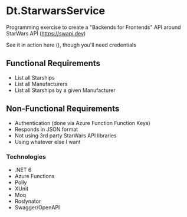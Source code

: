 # Dt.StarwarsService

Programming exercise to create a "Backends for Frontends" API around StarWars API (https://swapi.dev)

See it in action here (), though you'll need credentials

## Functional Requirements
* List all Starships
* List all Manufacturers
* List all Starships by a given Manufacturer

## Non-Functional Requirements
* Authentication (done via Azure Function Function Keys)
* Responds in JSON format
* Not using 3rd party StarWars API libraries
* Using whatever else I want

### Technologies
* .NET 6
* Azure Functions
* Polly
* XUnit
* Moq
* Roslynator
* Swagger/OpenAPI